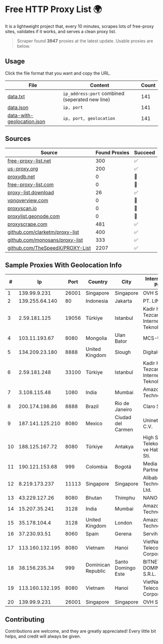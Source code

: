 
# Free HTTP Proxy List 🌍

It is a lightweight project that, every 10 minutes, scrapes lots of free-proxy sites, validates if it works, and serves a clean proxy list.


> Scraper found **3947** proxies at the latest update. Usable proxies are below.

## Usage

Click the file format that you want and copy the URL.


|File|Content|Count|
|----|-------|-----|
|[data.txt](https://raw.githubusercontent.com/themiralay/Proxy-List-World/master/data.txt)|`ip_address:port` combined (seperated new line)|141|
|[data.json](https://raw.githubusercontent.com/themiralay/Proxy-List-World/master/data.json)|`ip, port`|141|
|[data-with-geolocation.json](https://raw.githubusercontent.com/themiralay/Proxy-List-World/master/data-with-geolocation.json)|`ip, port, geolocation`|141|

## Sources

|Source|Found Proxies|Succeed|
|------|-------------|-------|
|[free-proxy-list.net](https://free-proxy-list.net)|300|✅|
|[us-proxy.org](https://www.us-proxy.org)|200|✅|
|[proxydb.net](http://proxydb.net)|0|🚫|
|[free-proxy-list.com](https://free-proxy-list.com/?page=&port=&type%5B%5D=http&type%5B%5D=https&up_time=0&search=Search)|0|🚫|
|[proxy-list.download](https://www.proxy-list.download/HTTP)|26|✅|
|[vpnoverview.com](https://vpnoverview.com/privacy/anonymous-browsing/free-proxy-servers)|0|🚫|
|[proxyscan.io](https://www.proxyscan.io)|0|🚫|
|[proxylist.geonode.com](https://proxylist.geonode.com/api/proxy-list?limit=300&page=1&sort_by=lastChecked&sort_type=desc&protocols=http,https)|0|🚫|
|[proxyscrape.com](https://api.proxyscrape.com/v2/?request=displayproxies&protocol=http&timeout=10000&country=all&ssl=all&anonymity=all)|481|✅|
|[github.com/clarketm/proxy-list](https://raw.githubusercontent.com/clarketm/proxy-list/master/proxy-list-raw.txt)|400|✅|
|[github.com/monosans/proxy-list](https://raw.githubusercontent.com/monosans/proxy-list/main/proxies/http.txt)|333|✅|
|[github.com/TheSpeedX/PROXY-List](https://raw.githubusercontent.com/TheSpeedX/PROXY-List/master/http.txt)|2207|✅|


## Sample Proxies With Geolocation Info

|#|Ip|Port|Country|City|Internet Service Provider|
|-|--|----|-------|----|-------------------------|
|1|139.99.9.231|26001|Singapore|Singapore|OVH SAS|
|2|139.255.64.140|80|Indonesia|Jakarta|PT. LINKNET|
|3|2.59.181.125|19056|Türkiye|Istanbul|Kadir Huseyin Tezcan Nosspeed Internet Teknolojileri|
|4|103.11.193.67|8080|Mongolia|Ulan Bator|MCS-Univision|
|5|134.209.23.180|8888|United Kingdom|Slough|DigitalOcean, LLC|
|6|2.59.181.248|33100|Türkiye|Istanbul|Kadir Huseyin Tezcan Nosspeed Internet Teknolojileri|
|7|3.108.115.48|1080|India|Mumbai|Amazon Technologies Inc.|
|8|200.174.198.86|8888|Brazil|Rio de Janeiro|Claro S.A|
|9|187.141.125.210|8080|Mexico|Ciudad del Carmen|Uninet S.A. de C.V.|
|10|188.125.167.72|8080|Türkiye|Antakya|High Speed Telekomunikasyon ve Hab. Hiz. Ltd. Sti.|
|11|190.121.153.68|999|Colombia|Bogotá|Media Commerce Partners S.A|
|12|8.219.173.237|11113|Singapore|Singapore|Alibaba (US) Technology Co., Ltd.|
|13|43.229.127.26|8080|Bhutan|Thimphu|NANO|
|14|15.207.35.241|3128|India|Mumbai|Amazon Technologies Inc.|
|15|35.178.104.4|3128|United Kingdom|London|Amazon Technologies Inc.|
|16|37.230.93.51|8060|Spain|Gerena|Servihosting|
|17|113.160.132.195|8080|Vietnam|Hanoi|VietNam Post and Telecom Corporation|
|18|38.156.235.34|999|Dominican Republic|Santo Domingo Este|BITNET DOMINICANA, S.R.L.|
|19|113.160.132.195|8080|Vietnam|Hanoi|VietNam Post and Telecom Corporation|
|20|139.99.9.231|26001|Singapore|Singapore|OVH SAS|



## Contributing

Contributions are welcome, and they are greatly appreciated! Every
little bit helps, and credit will always be given.

